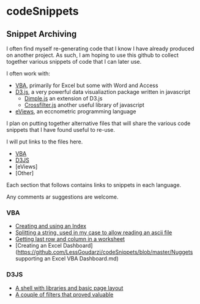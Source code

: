 codeSnippets
============

## Snippet Archiving

I often  find myself re-generating code that  I know I have already produced on another project.  As such, I am hoping to use this github to collect together various snippets of code that I can later use.

I often work with:

* [VBA](http://msdn.microsoft.com/en-us/office/ff688774.aspx), primarily for Excel but some with Word and Access  
* [D3.js](http://www.d3js.org), a very powerful data visualiaztion package written in javascript  
  * [Dimple.js](http://www.Dimplejs.org) an extension of D3.js
  * [Crossfilter.js](http://square.github.io/crossfilter/) another useful library of javascript
* [eViews](http://www.eviews.com/home.html), an eccnometric programming language

I plan on putting together alternative files that will share the various code snippets that I have found useful to re-use.

I will put links to the files here.

* [VBA](#vba-stuff)
* [D3JS](#d3-stuff)
* [eViews]
* [Other]

Each section that follows contains links to snippets in each language.

Any comments ar suggestions are welcome.

### <a name="vba-stuff" href="#vba-stuff"></a> VBA
* [Creating and using an Index](https://github.com/LessGoudarzi/codeSnippets/blob/master/examplesVBA.md)
* [Splitting a string, used in my case to allow reading an ascii file](https://github.com/LessGoudarzi/codeSnippets/blob/master/Splitter_read_acsii.md)
* [Getting last row and column in a worksheet](https://github.com/LessGoudarzi/codeSnippets/blob/master/vba_get_lastrow.md)
* [Creating an Excel Dashboard](https://github.com/LessGoudarzi/codeSnippets/blob/master/Nuggets supporting an Excel VBA Dashboard.md)

### <a name="d3-stuff" href="#vba-stuff"></a> D3JS
* [A shell with libraries and basic page layout](https://github.com/LessGoudarzi/codeSnippets/blob/master/shell_template.md)
* [A couple of filters that proved valuable](https://github.com/LessGoudarzi/codeSnippets/blob/master/filter_example.md)
